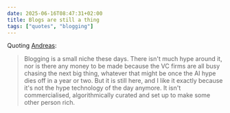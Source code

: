 ```yaml
---
date: 2025-06-16T08:47:31+02:00
title: Blogs are still a thing
tags: ["quotes", "blogging"]
---
```

Quoting [Andreas](http://82mhz.net/posts/2025/06/blogs-are-still-a-thing/):

> Blogging is a small niche these days. There isn't much hype around it, nor is there any money to be made because the VC firms are all busy chasing the next big thing, whatever that might be once the AI hype dies off in a year or two. But it is still here, and I like it exactly because it's not the hype technology of the day anymore. It isn't commercialised, algorithmically curated and set up to make some other person rich.